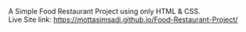 A Simple Food Restaurant Project using only HTML & CSS. \
Live Site link: https://mottasimsadi.github.io/Food-Restaurant-Project/
